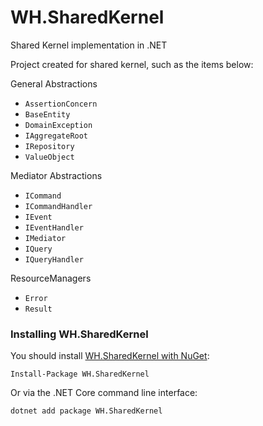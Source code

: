 # WH.SharedKernel

Shared Kernel implementation in .NET

Project created for shared kernel, such as the items below:

General Abstractions

- `AssertionConcern`
- `BaseEntity`
- `DomainException`
- `IAggregateRoot`
- `IRepository`
- `ValueObject`

Mediator Abstractions

- `ICommand`
- `ICommandHandler`
- `IEvent`
- `IEventHandler`
- `IMediator`
- `IQuery`
- `IQueryHandler`

ResourceManagers

- `Error`
- `Result`

### Installing WH.SharedKernel

You should install [WH.SharedKernel with NuGet](https://www.nuget.org/packages/WH.SharedKernel):

    Install-Package WH.SharedKernel

Or via the .NET Core command line interface:

    dotnet add package WH.SharedKernel
